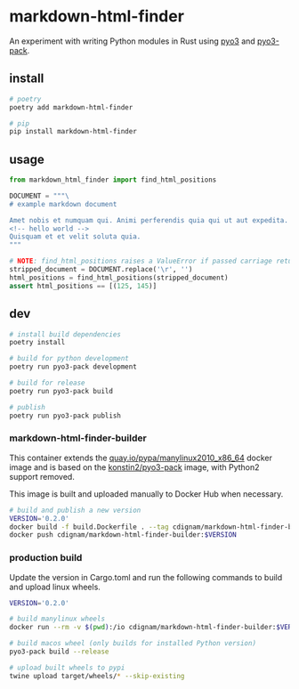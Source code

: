 # markdown-html-finder
An experiment with writing Python modules in Rust using [pyo3](https://github.com/PyO3/pyo3) and [pyo3-pack](https://github.com/PyO3/pyo3-pack).

## install

```bash
# poetry
poetry add markdown-html-finder

# pip
pip install markdown-html-finder
```

## usage

```python
from markdown_html_finder import find_html_positions

DOCUMENT = """\
# example markdown document

Amet nobis et numquam qui. Animi perferendis quia qui ut aut expedita. Ut eveniet quia quaerat.
<!-- hello world -->
Quisquam et et velit soluta quia.
"""

# NOTE: find_html_positions raises a ValueError if passed carriage returns `\r`
stripped_document = DOCUMENT.replace('\r', '')
html_positions = find_html_positions(stripped_document)
assert html_positions == [(125, 145)]
```

## dev
```bash
# install build dependencies
poetry install

# build for python development
poetry run pyo3-pack development

# build for release
poetry run pyo3-pack build

# publish
poetry run pyo3-pack publish
```

### markdown-html-finder-builder
This container extends the [quay.io/pypa/manylinux2010_x86_64](https://quay.io/pypa/manylinux2010_x86_64) docker image and is based on the [konstin2/pyo3-pack](https://hub.docker.com/r/konstin2/pyo3-pack) image, with Python2 support removed.

This image is built and uploaded manually to Docker Hub when necessary.

```bash
# build and publish a new version
VERSION='0.2.0'
docker build -f build.Dockerfile . --tag cdignam/markdown-html-finder-builder:$VERSION
docker push cdignam/markdown-html-finder-builder:$VERSION
```

### production build
Update the version in Cargo.toml and run the following commands to build and upload linux wheels.

```bash
VERSION='0.2.0'

# build manylinux wheels 
docker run --rm -v $(pwd):/io cdignam/markdown-html-finder-builder:$VERSION build --release

# build macos wheel (only builds for installed Python version)
pyo3-pack build --release

# upload built wheels to pypi
twine upload target/wheels/* --skip-existing
```
